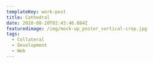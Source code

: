 ```yaml
---
templateKey: work-post
title: Cathedral
date: 2020-08-20T02:43:46.884Z
featuredimage: /img/mock-up_poster_vertical-crop.jpg
tags:
  - Collateral
  - Development
  - Web
---
```

